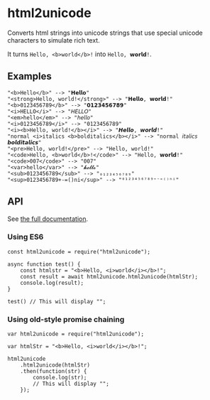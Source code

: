 # html2unicode

Converts html strings into unicode strings that use
special unicode characters to simulate rich text.

It turns `Hello, <b>world</b>!` into `Hello, 𝘄𝗼𝗿𝗹𝗱!`.

## Examples

```
"<b>Hello</b>" --> "𝗛𝗲𝗹𝗹𝗼"
"<strong>Hello, world!</strong>" --> "𝗛𝗲𝗹𝗹𝗼, 𝘄𝗼𝗿𝗹𝗱!"
"<b>0123456789</b>" --> "𝟬𝟭𝟮𝟯𝟰𝟱𝟲𝟳𝟴𝟵"
"<i>HELLO</i>" --> "𝘏𝘌𝘓𝘓𝘖"
"<em>hello</em>" --> "𝘩𝘦𝘭𝘭𝘰"
"<i>0123456789</i>" --> "0123456789"
"<i><b>Hello, world!</b></i>" --> "𝙃𝙚𝙡𝙡𝙤, 𝙬𝙤𝙧𝙡𝙙!"
"normal <i>italics <b>bolditalics</b></i>" --> "normal 𝘪𝘵𝘢𝘭𝘪𝘤𝘴 𝙗𝙤𝙡𝙙𝙞𝙩𝙖𝙡𝙞𝙘𝙨"
"<pre>Hello, world!</pre>" --> "𝙷𝚎𝚕𝚕𝚘, 𝚠𝚘𝚛𝚕𝚍!"
"<code>Hello, <b>world</b>!</code>" --> "𝙷𝚎𝚕𝚕𝚘, 𝘄𝗼𝗿𝗹𝗱!"
"<code>007</code>" --> "𝟶𝟶𝟽"
"<var>hello</var>" --> "𝓱𝓮𝓵𝓵𝓸"
"<sub>0123456789</sub>" --> "₀₁₂₃₄₅₆₇₈₉"
"<sup>0123456789+-=()ni</sup>" --> "⁰¹²³⁴⁵⁶⁷⁸⁹⁺⁻⁼⁽⁾ⁿⁱ"
```

## API

See [the full documentation](api.md).

### Using ES6

```
const html2unicode = require("html2unicode");

async function test() {
	const htmlstr = "<b>Hello, <i>world</i></b>!";
	const result = await html2unicode.html2unicode(htmlStr);
	console.log(result);
}

test() // This will display "";
```

### Using old-style promise chaining
```
var html2unicode = require("html2unicode");

var htmlStr = "<b>Hello, <i>world</i></b>!";

html2unicode
	.html2unicode(htmlStr)
	.then(function(str) {
		console.log(str);
		// This will display "";
	});
```
